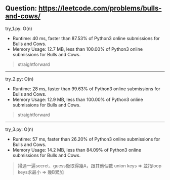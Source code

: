 Question: https://leetcode.com/problems/bulls-and-cows/
---

try_1.py: O(n)

* Runtime: 40 ms, faster than 87.53% of Python3 online submissions for Bulls and Cows.
* Memory Usage: 12.7 MB, less than 100.00% of Python3 online submissions for Bulls and Cows.

> straightforward

---

try_2.py: O(n)

* Runtime: 28 ms, faster than 99.63% of Python3 online submissions for Bulls and Cows.
* Memory Usage: 12.9 MB, less than 100.00% of Python3 online submissions for Bulls and Cows.

> straightforward

---

try_3.py: O(n)

* Runtime: 57 ms, faster than 26.20% of Python3 online submissions for Bulls and Cows.
* Memory Usage: 14.2 MB, less than 84.09% of Python3 online submissions for Bulls and Cows.

> 掃過一遍secret、guess後取得幾A，跟其他個數
> union keys => 並指loop keys求最小 => 幾B累加